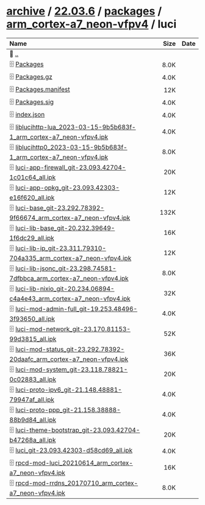 ---
---

# [archive](/archive/) / [22.03.6](/archive/22.03.6/) / [packages](/archive/22.03.6/packages/) / [arm_cortex-a7_neon-vfpv4](/archive/22.03.6/packages/arm_cortex-a7_neon-vfpv4/) / luci


| Name | Size | Date |
|:---|---:|---|
| 📁 [..](../) | | |
| 🗄️ [Packages](./Packages) | 8.0K | |
| 🗄️ [Packages.gz](./Packages.gz) | 4.0K | |
| 🗄️ [Packages.manifest](./Packages.manifest) | 12K | |
| 🗄️ [Packages.sig](./Packages.sig) | 4.0K | |
| 🗄️ [index.json](./index.json) | 4.0K | |
| 🗄️ [liblucihttp-lua_2023-03-15-9b5b683f-1_arm_cortex-a7_neon-vfpv4.ipk](./liblucihttp-lua_2023-03-15-9b5b683f-1_arm_cortex-a7_neon-vfpv4.ipk) | 4.0K | |
| 🗄️ [liblucihttp0_2023-03-15-9b5b683f-1_arm_cortex-a7_neon-vfpv4.ipk](./liblucihttp0_2023-03-15-9b5b683f-1_arm_cortex-a7_neon-vfpv4.ipk) | 8.0K | |
| 🗄️ [luci-app-firewall_git-23.093.42704-1c01c64_all.ipk](./luci-app-firewall_git-23.093.42704-1c01c64_all.ipk) | 20K | |
| 🗄️ [luci-app-opkg_git-23.093.42303-e16f620_all.ipk](./luci-app-opkg_git-23.093.42303-e16f620_all.ipk) | 12K | |
| 🗄️ [luci-base_git-23.292.78392-9f66674_arm_cortex-a7_neon-vfpv4.ipk](./luci-base_git-23.292.78392-9f66674_arm_cortex-a7_neon-vfpv4.ipk) | 132K | |
| 🗄️ [luci-lib-base_git-20.232.39649-1f6dc29_all.ipk](./luci-lib-base_git-20.232.39649-1f6dc29_all.ipk) | 16K | |
| 🗄️ [luci-lib-ip_git-23.311.79310-704a335_arm_cortex-a7_neon-vfpv4.ipk](./luci-lib-ip_git-23.311.79310-704a335_arm_cortex-a7_neon-vfpv4.ipk) | 12K | |
| 🗄️ [luci-lib-jsonc_git-23.298.74581-7dfbbca_arm_cortex-a7_neon-vfpv4.ipk](./luci-lib-jsonc_git-23.298.74581-7dfbbca_arm_cortex-a7_neon-vfpv4.ipk) | 8.0K | |
| 🗄️ [luci-lib-nixio_git-20.234.06894-c4a4e43_arm_cortex-a7_neon-vfpv4.ipk](./luci-lib-nixio_git-20.234.06894-c4a4e43_arm_cortex-a7_neon-vfpv4.ipk) | 32K | |
| 🗄️ [luci-mod-admin-full_git-19.253.48496-3f93650_all.ipk](./luci-mod-admin-full_git-19.253.48496-3f93650_all.ipk) | 4.0K | |
| 🗄️ [luci-mod-network_git-23.170.81153-99d3815_all.ipk](./luci-mod-network_git-23.170.81153-99d3815_all.ipk) | 52K | |
| 🗄️ [luci-mod-status_git-23.292.78392-20daafc_arm_cortex-a7_neon-vfpv4.ipk](./luci-mod-status_git-23.292.78392-20daafc_arm_cortex-a7_neon-vfpv4.ipk) | 36K | |
| 🗄️ [luci-mod-system_git-23.118.78821-0c02883_all.ipk](./luci-mod-system_git-23.118.78821-0c02883_all.ipk) | 20K | |
| 🗄️ [luci-proto-ipv6_git-21.148.48881-79947af_all.ipk](./luci-proto-ipv6_git-21.148.48881-79947af_all.ipk) | 4.0K | |
| 🗄️ [luci-proto-ppp_git-21.158.38888-88b9d84_all.ipk](./luci-proto-ppp_git-21.158.38888-88b9d84_all.ipk) | 4.0K | |
| 🗄️ [luci-theme-bootstrap_git-23.093.42704-b47268a_all.ipk](./luci-theme-bootstrap_git-23.093.42704-b47268a_all.ipk) | 20K | |
| 🗄️ [luci_git-23.093.42303-d58cd69_all.ipk](./luci_git-23.093.42303-d58cd69_all.ipk) | 4.0K | |
| 🗄️ [rpcd-mod-luci_20210614_arm_cortex-a7_neon-vfpv4.ipk](./rpcd-mod-luci_20210614_arm_cortex-a7_neon-vfpv4.ipk) | 16K | |
| 🗄️ [rpcd-mod-rrdns_20170710_arm_cortex-a7_neon-vfpv4.ipk](./rpcd-mod-rrdns_20170710_arm_cortex-a7_neon-vfpv4.ipk) | 8.0K | |

